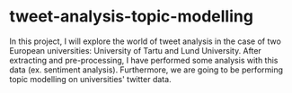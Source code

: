 # tweet-analysis-topic-modelling
In this project, I will explore the world of tweet analysis in the case of two European universities: University of Tartu and Lund University. After extracting and pre-processing,  I have performed some analysis with this data (ex. sentiment analysis). Furthermore, we are going to be performing topic modelling on universities' twitter data.
